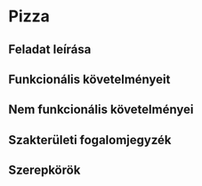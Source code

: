 # Pizza
## Feladat leírása

## Funkcionális követelményeit

## Nem funkcionális követelményei

## Szakterületi fogalomjegyzék

## Szerepkörök
